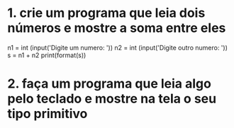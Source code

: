 # 1. crie um programa que leia dois números e mostre a soma entre eles
 
  n1 = int (input('Digite um numero: '))
  n2 = int (input('Digite outro numero: '))
  s = n1 + n2 
  print(format(s))

# 2. faça um programa que leia algo pelo teclado e mostre na tela o seu tipo primitivo


